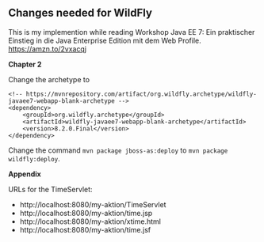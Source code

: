 
Changes needed for WildFly
-------------------------------------

This is my implemention while reading Workshop Java EE 7: 
Ein praktischer Einstieg in die Java Enterprise Edition mit dem Web Profile.
https://amzn.to/2vxacqj

**Chapter 2**

Change the archetype to 

    <!-- https://mvnrepository.com/artifact/org.wildfly.archetype/wildfly-javaee7-webapp-blank-archetype -->
    <dependency>
        <groupId>org.wildfly.archetype</groupId>
        <artifactId>wildfly-javaee7-webapp-blank-archetype</artifactId>
        <version>8.2.0.Final</version>
    </dependency>


Change the command `mvn package jboss-as:deploy` to `mvn package wildfly:deploy`.

**Appendix**

URLs for the TimeServlet:    
* http://localhost:8080/my-aktion/TimeServlet
* http://localhost:8080/my-aktion/time.jsp
* http://localhost:8080/my-aktion/xtime.html
* http://localhost:8080/my-aktion/time.jsf